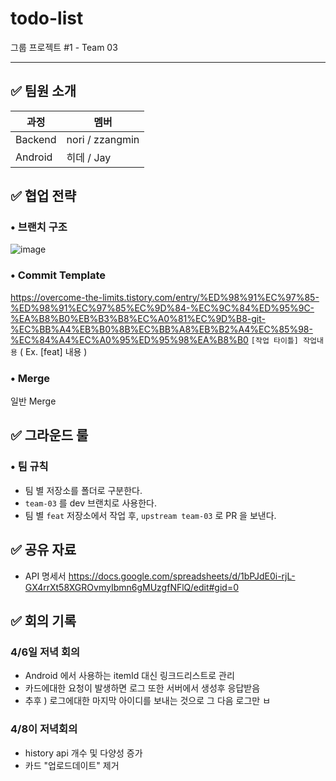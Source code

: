 # todo-list
그룹 프로젝트 #1 - Team 03

---

## ✅ 팀원 소개

|과정|멤버|
|---|---|
|Backend|nori / zzangmin|
|Android|히데 / Jay|


## ✅ 협업 전략

### • 브랜치 구조

![image](https://user-images.githubusercontent.com/64303390/161506568-501a76e5-37ae-494a-81ac-107a81a654f8.png)

### • Commit Template  
https://overcome-the-limits.tistory.com/entry/%ED%98%91%EC%97%85-%ED%98%91%EC%97%85%EC%9D%84-%EC%9C%84%ED%95%9C-%EA%B8%B0%EB%B3%B8%EC%A0%81%EC%9D%B8-git-%EC%BB%A4%EB%B0%8B%EC%BB%A8%EB%B2%A4%EC%85%98-%EC%84%A4%EC%A0%95%ED%95%98%EA%B8%B0
`[작업 타이틀] 작업내용` ( Ex. [feat] 내용 )

### • Merge
일반 Merge

## ✅ 그라운드 룰

### • 팀 규칙

* 팀 별 저장소를 폴더로 구분한다.
* `team-03` 를 dev 브랜치로 사용한다.
* 팀 별 `feat` 저장소에서 작업 후, `upstream team-03` 로 PR 을 보낸다.

## ✅ 공유 자료
- API 명세서
https://docs.google.com/spreadsheets/d/1bPJdE0i-rjL-GX4rrXt58XGROvmyIbmn6gMUzgfNFlQ/edit#gid=0  




## ✅ 회의 기록
### 4/6일 저녁 회의 
- Android 에서 사용하는 itemId 대신 링크드리스트로 관리
- 카드에대한 요청이 발생하면 로그 또한 서버에서 생성후 응답받음
- 추후 ) 로그에대한 마지막 아이디를 보내는 것으로 그 다음 로그만 ㅂ

### 4/8이 저녁회의
- history api 개수 및 다양성 증가 
- 카드 "업로드데이트" 제거  
